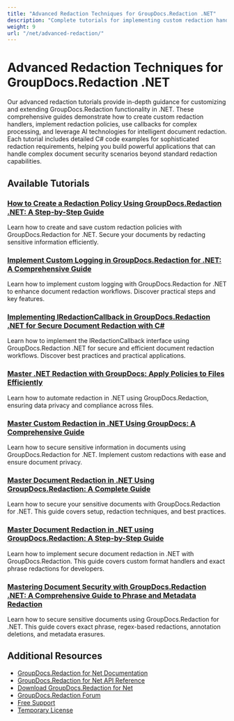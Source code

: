 ```yaml
---
title: "Advanced Redaction Techniques for GroupDocs.Redaction .NET"
description: "Complete tutorials for implementing custom redaction handlers, redaction policies, callbacks, and AI-assisted redaction in GroupDocs.Redaction for .NET."
weight: 9
url: "/net/advanced-redaction/"
---
```


# Advanced Redaction Techniques for GroupDocs.Redaction .NET

Our advanced redaction tutorials provide in-depth guidance for customizing and extending GroupDocs.Redaction functionality in .NET. These comprehensive guides demonstrate how to create custom redaction handlers, implement redaction policies, use callbacks for complex processing, and leverage AI technologies for intelligent document redaction. Each tutorial includes detailed C# code examples for sophisticated redaction requirements, helping you build powerful applications that can handle complex document security scenarios beyond standard redaction capabilities.

## Available Tutorials

### [How to Create a Redaction Policy Using GroupDocs.Redaction .NET&#58; A Step-by-Step Guide](./groupdocs-redaction-net-create-save-policy/)
Learn how to create and save custom redaction policies with GroupDocs.Redaction for .NET. Secure your documents by redacting sensitive information efficiently.

### [Implement Custom Logging in GroupDocs.Redaction for .NET&#58; A Comprehensive Guide](./custom-logging-groupdocs-redaction-net/)
Learn how to implement custom logging with GroupDocs.Redaction for .NET to enhance document redaction workflows. Discover practical steps and key features.

### [Implementing IRedactionCallback in GroupDocs.Redaction .NET for Secure Document Redaction with C#](./groupdocs-redaction-net-implement-iredactioncallback-csharp/)
Learn how to implement the IRedactionCallback interface using GroupDocs.Redaction .NET for secure and efficient document redaction workflows. Discover best practices and practical applications.

### [Master .NET Redaction with GroupDocs&#58; Apply Policies to Files Efficiently](./net-redaction-groupdocs-apply-policy-files/)
Learn how to automate redaction in .NET using GroupDocs.Redaction, ensuring data privacy and compliance across files.

### [Master Custom Redaction in .NET Using GroupDocs&#58; A Comprehensive Guide](./master-custom-redaction-dotnet-groupdocs/)
Learn how to secure sensitive information in documents using GroupDocs.Redaction for .NET. Implement custom redactions with ease and ensure document privacy.

### [Master Document Redaction in .NET Using GroupDocs.Redaction&#58; A Complete Guide](./master-document-redaction-groupdocs-redaction-net/)
Learn how to secure your sensitive documents with GroupDocs.Redaction for .NET. This guide covers setup, redaction techniques, and best practices.

### [Master Document Redaction in .NET using GroupDocs.Redaction&#58; A Step-by-Step Guide](./mastering-document-redaction-dotnet-groupdocs-redaction/)
Learn how to implement secure document redaction in .NET with GroupDocs.Redaction. This guide covers custom format handlers and exact phrase redactions for developers.

### [Mastering Document Security with GroupDocs.Redaction .NET&#58; A Comprehensive Guide to Phrase and Metadata Redaction](./groupdocs-redaction-net-document-security-guide/)
Learn how to secure sensitive documents using GroupDocs.Redaction for .NET. This guide covers exact phrase, regex-based redactions, annotation deletions, and metadata erasures.

## Additional Resources

- [GroupDocs.Redaction for Net Documentation](https://docs.groupdocs.com/redaction/net/)
- [GroupDocs.Redaction for Net API Reference](https://reference.groupdocs.com/redaction/net/)
- [Download GroupDocs.Redaction for Net](https://releases.groupdocs.com/redaction/net/)
- [GroupDocs.Redaction Forum](https://forum.groupdocs.com/c/redaction/33)
- [Free Support](https://forum.groupdocs.com/)
- [Temporary License](https://purchase.groupdocs.com/temporary-license/)
